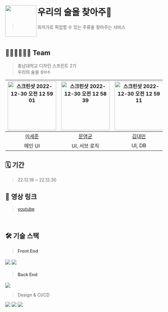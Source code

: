 # 우리의 술을 찾아주🍷<img src="https://user-images.githubusercontent.com/43426556/209286828-4e663359-f102-4fab-a8bb-6cb6e9e84eef.png" align=left width =100/>
> 최저가로 픽업할 수 있는 주류을 찾아주는 서비스
<br>

## 🧑🏻‍💻👨🏻‍💻 Team
> 충남대학교 디자인 스프린트 2기<br>
> 우리의 술을 `찾아주` 

| <img width="155" alt="스크린샷 2022-12-30 오전 12 59 01" src="https://user-images.githubusercontent.com/43426556/209978394-3be4006b-7938-45be-9c2a-016e2765664f.png"> | <img width="155" alt="스크린샷 2022-12-30 오전 12 58 39" src="https://user-images.githubusercontent.com/43426556/209978454-c98e5355-6345-441d-88b4-806a46f5bb2b.png"> | <img width="155" alt="스크린샷 2022-12-30 오전 12 59 11" src="https://user-images.githubusercontent.com/43426556/209978492-ab913dc7-6546-4945-bea5-287d19ea3354.png"> | <img width="155" alt="스크린샷 2022-12-30 오전 12 59 06" src="https://user-images.githubusercontent.com/43426556/209978535-ff63e40e-f9f6-4758-98f2-d8e1146cf245.png"> | <img width="155" alt="스크린샷 2022-12-30 오전 12 58 55" src="https://user-images.githubusercontent.com/43426556/209978572-46478510-8a67-486c-9a54-7411fd7322cc.png"> |
| :----------------: | :----------------: | :----------------: | :----------------: | :----------------: |
| [이세준](https://github.com/yimkeul) | [문영균](https://github.com/glass2300)| [김대민](https://github.com/daemin-kim) | [함윤식](https://github.com/ham3798) | [진건승](https://github.com/comalmot)|
|메인 UI|UI, 서브 로직|UI, DB|UI, 서브 로직|메인 로직|
  


## 🗓️ 기간
> 22.12.19 ~ 22.12.30

## 🔗 영상 링크
> [youtube](https://youtube.com/shorts/Bx8vHkhaIOQ)

<br>

## 🛠️ 기술 스택
> #### Front End
<img src="https://img.shields.io/badge/Flutter-02569B?style=for-the-badge&logo=Flutter&logoColor=white"> <img src="https://img.shields.io/badge/Dart-0175C2?style=for-the-badge&logo=Dart&logoColor=white">

> #### Back End
<img src="https://img.shields.io/badge/Firebase-FFCA28?style=for-the-badge&logo=Firebase&logoColor=white">

> Design & CI/CD

<img src="https://img.shields.io/badge/Figma-F24E1E?style=for-the-badge&logo=Figma&logoColor=white"> <img src="https://img.shields.io/badge/Git-F05032?style=for-the-badge&logo=Git&logoColor=white"> <img src="https://img.shields.io/badge/Github-181717?style=for-the-badge&logo=Github&logoColor=white">


